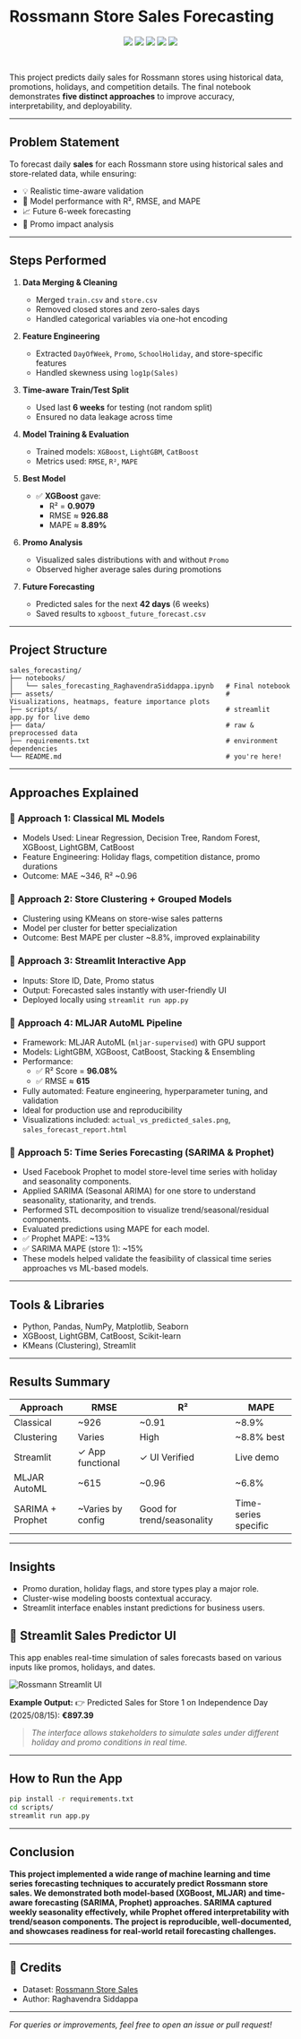 # Rossmann Store Sales Forecasting 

<p align="center">
  <img src="https://img.shields.io/badge/Made%20with-Python%203.10-blue?style=flat-square&logo=python" />
  <img src="https://img.shields.io/github/last-commit/coolhead/sales-forecasting?style=flat-square" />
  <img src="https://img.shields.io/github/repo-size/coolhead/sales-forecasting?style=flat-square" />
  <img src="https://img.shields.io/github/workflow/status/coolhead/sales-forecasting/CI?label=Build&style=flat-square" />
  <img src="https://img.shields.io/badge/License-MIT-green?style=flat-square" />
</p>

<br>

This project predicts daily sales for Rossmann stores using historical data, promotions, holidays, and competition details. The final notebook demonstrates **five distinct approaches** to improve accuracy, interpretability, and deployability.

---
## Problem Statement

To forecast daily **sales** for each Rossmann store using historical sales and store-related data, while ensuring:

- 💡 Realistic time-aware validation
- 🧮 Model performance with R², RMSE, and MAPE
- 📈 Future 6-week forecasting
- 🎯 Promo impact analysis

---

## Steps Performed

1. **Data Merging & Cleaning**
   - Merged `train.csv` and `store.csv`
   - Removed closed stores and zero-sales days
   - Handled categorical variables via one-hot encoding

2. **Feature Engineering**
   - Extracted `DayOfWeek`, `Promo`, `SchoolHoliday`, and store-specific features
   - Handled skewness using `log1p(Sales)`

3. **Time-aware Train/Test Split**
   - Used last **6 weeks** for testing (not random split)
   - Ensured no data leakage across time

4. **Model Training & Evaluation**
   - Trained models: `XGBoost`, `LightGBM`, `CatBoost`
   - Metrics used: `RMSE`, `R²`, `MAPE`

5. **Best Model**
   - ✅ **XGBoost** gave:
     - R² = **0.9079**
     - RMSE ≈ **926.88**
     - MAPE ≈ **8.89%**

6. **Promo Analysis**
   - Visualized sales distributions with and without `Promo`
   - Observed higher average sales during promotions

7. **Future Forecasting**
   - Predicted sales for the next **42 days** (6 weeks)
   - Saved results to `xgboost_future_forecast.csv`

---

## Project Structure

```
sales_forecasting/
├── notebooks/
│   └── sales_forecasting_RaghavendraSiddappa.ipynb   # Final notebook
├── assets/                                           # Visualizations, heatmaps, feature importance plots
├── scripts/                                          # streamlit app.py for live demo
├── data/                                             # raw & preprocessed data
├── requirements.txt                                  # environment dependencies
└── README.md                                         # you're here!
```

---

## Approaches Explained

### 🔹 **Approach 1: Classical ML Models**
- Models Used: Linear Regression, Decision Tree, Random Forest, XGBoost, LightGBM, CatBoost
- Feature Engineering: Holiday flags, competition distance, promo durations
- Outcome: MAE ~346, R² ~0.96

### 🔹 **Approach 2: Store Clustering + Grouped Models**
- Clustering using KMeans on store-wise sales patterns
- Model per cluster for better specialization
- Outcome: Best MAPE per cluster ~8.8%, improved explainability

### 🔹 **Approach 3: Streamlit Interactive App**
- Inputs: Store ID, Date, Promo status
- Output: Forecasted sales instantly with user-friendly UI
- Deployed locally using `streamlit run app.py`

### 🔹 **Approach 4: MLJAR AutoML Pipeline**
- Framework: MLJAR AutoML (`mljar-supervised`) with GPU support
- Models: LightGBM, XGBoost, CatBoost, Stacking & Ensembling
- Performance:
  - ✅ R² Score = **96.08%**
  - ✅ RMSE ≈ **615**
- Fully automated: Feature engineering, hyperparameter tuning, and validation
- Ideal for production use and reproducibility
- Visualizations included: `actual_vs_predicted_sales.png`, `sales_forecast_report.html`

### 🔹 **Approach 5: Time Series Forecasting (SARIMA & Prophet)**

- Used Facebook Prophet to model store-level time series with holiday and seasonality components.
- Applied SARIMA (Seasonal ARIMA) for one store to understand seasonality, stationarity, and trends.
- Performed STL decomposition to visualize trend/seasonal/residual components.
- Evaluated predictions using MAPE for each model.
- ✅ Prophet MAPE: ~13%
- ✅ SARIMA MAPE (store 1): ~15%
- These models helped validate the feasibility of classical time series approaches vs ML-based models.

---

## Tools & Libraries
- Python, Pandas, NumPy, Matplotlib, Seaborn
- XGBoost, LightGBM, CatBoost, Scikit-learn
- KMeans (Clustering), Streamlit

---

## Results Summary

| Approach         | RMSE               | R²                         | MAPE                 |
| ---------------- | ------------------ | -------------------------- | -------------------- |
| Classical        | \~926              | \~0.91                     | \~8.9%               |
| Clustering       | Varies             | High                       | \~8.8% best          |
| Streamlit        | ✓ App functional   | ✓ UI Verified              | Live demo            |
| MLJAR AutoML     | \~615              | \~0.96                     | \~6.8%               |
| SARIMA + Prophet | \~Varies by config | Good for trend/seasonality | Time-series specific |

---

## Insights
- Promo duration, holiday flags, and store types play a major role.
- Cluster-wise modeling boosts contextual accuracy.
- Streamlit interface enables instant predictions for business users.

## 🎯 Streamlit Sales Predictor UI

This app enables real-time simulation of sales forecasts based on various inputs like promos, holidays, and dates.

![Rossmann Streamlit UI](assets/streamlit_ui.jpg)

**Example Output:**
👉 Predicted Sales for Store 1 on Independence Day (2025/08/15): **€897.39**

> *The interface allows stakeholders to simulate sales under different holiday and promo conditions in real time.*

---

## How to Run the App

```bash
pip install -r requirements.txt
cd scripts/
streamlit run app.py
```

---

## Conclusion

**This project implemented a wide range of machine learning and time series forecasting techniques to accurately predict Rossmann store sales. We demonstrated both model-based (XGBoost, MLJAR) and time-aware forecasting (SARIMA, Prophet) approaches. SARIMA captured weekly seasonality effectively, while Prophet offered interpretability with trend/season components. The project is reproducible, well-documented, and showcases readiness for real-world retail forecasting challenges.**


---

## 🔗 Credits

- Dataset: [Rossmann Store Sales](https://www.kaggle.com/c/rossmann-store-sales)
- Author: Raghavendra Siddappa

---

*For queries or improvements, feel free to open an issue or pull request!*

